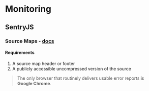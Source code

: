 # Monitoring

## SentryJS

### Source Maps - [docs](https://docs.getsentry.com/hosted/clients/javascript/sourcemaps/)

#### Requirements 
1. A source map header or footer
1. A publicly accessible uncompressed version of the source

> The only browser that routinely delivers usable error reports is **Google Chrome**.


